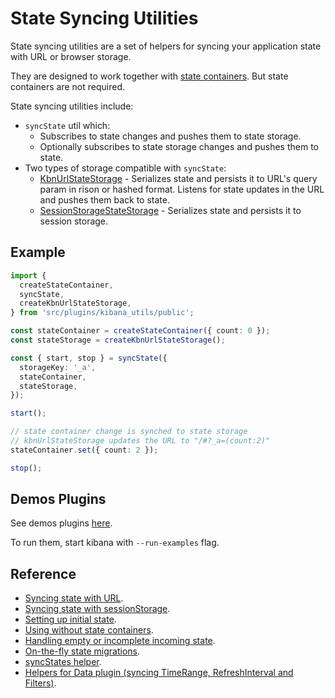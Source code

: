 # State Syncing Utilities

State syncing utilities are a set of helpers for syncing your application state
with URL or browser storage.

They are designed to work together with [state containers](../state_containers). But state containers are not required.

State syncing utilities include:

- `syncState` util which:
  - Subscribes to state changes and pushes them to state storage.
  - Optionally subscribes to state storage changes and pushes them to state.
- Two types of storage compatible with `syncState`:
  - [KbnUrlStateStorage](./storages/kbn_url_storage.md) - Serializes state and persists it to URL's query param in rison or hashed format.
    Listens for state updates in the URL and pushes them back to state.
  - [SessionStorageStateStorage](./storages/session_storage.md) - Serializes state and persists it to session storage.

## Example

```ts
import {
  createStateContainer,
  syncState,
  createKbnUrlStateStorage,
} from 'src/plugins/kibana_utils/public';

const stateContainer = createStateContainer({ count: 0 });
const stateStorage = createKbnUrlStateStorage();

const { start, stop } = syncState({
  storageKey: '_a',
  stateContainer,
  stateStorage,
});

start();

// state container change is synched to state storage
// kbnUrlStateStorage updates the URL to "/#?_a=(count:2)"
stateContainer.set({ count: 2 });

stop();
```

## Demos Plugins

See demos plugins [here](../../../../../examples/state_containers_examples).

To run them, start kibana with `--run-examples` flag.

## Reference

- [Syncing state with URL](./storages/kbn_url_storage.md).
- [Syncing state with sessionStorage](./storages/session_storage.md).
- [Setting up initial state](./initial_state.md).
- [Using without state containers](./no_state_containers.md).
- [Handling empty or incomplete incoming state](./empty_or_incomplete_incoming_state.md).
- [On-the-fly state migrations](./on_fly_state_migrations.md).
- [syncStates helper](./sync_states.md).
- [Helpers for Data plugin (syncing TimeRange, RefreshInterval and Filters)](./data_plugin_helpers.md).
